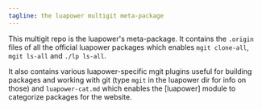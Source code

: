 ```yaml
---
tagline: the luapower multigit meta-package
---
```


This multigit repo is the luapower's meta-package. It contains the `.origin`
files of all the official luapower packages which enables `mgit clone-all`,
`mgit ls-all` and `./lp ls-all`.

It also contains various luapower-specific mgit plugins useful for building
packages and working with git (type `mgit` in the luapower dir for info on
those) and `luapower-cat.md` which enables the [luapower] module to
categorize packages for the website.
